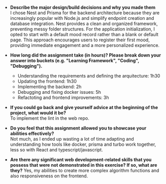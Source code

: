 - **Describe the major design/build decisions and why you made them**    
I chose Nest and Prisma for the backend architecture because they are increasingly popular with Node.js 
and simplify endpoint creation and database integration. Nest provides a clean and organized framework, preventing messy folder structures.
  For the application initialization, I opted to start with a default mood record rather than a blank or 
default page. This approach encourages users to register their first mood, providing immediate engagement and a more personalized experience.


- **How long did the assignment take (in hours)? Please break down your answer into buckets (e.g. "Learning Framework", "Coding", "Debugging").**
  - Understanding the requirements and defining the arquitecture: 1h30
  - Updating the frontend: 1h30
  - Implementing the backend: 2h
  - Debugging and fixing docker issues: 5h
  - Refactoting and frontend improvements: 3h


- **If you could go back and give yourself advice at the beginning of the project, what would it be?**   
To implement the lint in the web repo. 


- **Do you feel that this assignment allowed you to showcase your abilities effectively?**  
Not much, as I ended up wasting a lot of time adapting and understanding how tools like docker, prisma and turbo work together, less so with React and typescript/javascript.


- **Are there any significant web development-related skills that you possess that were not demonstrated in this exercise? If so, what are they?**
Yes, my abilities to create more complex algorithm functions and also responsiveness on the frontend.